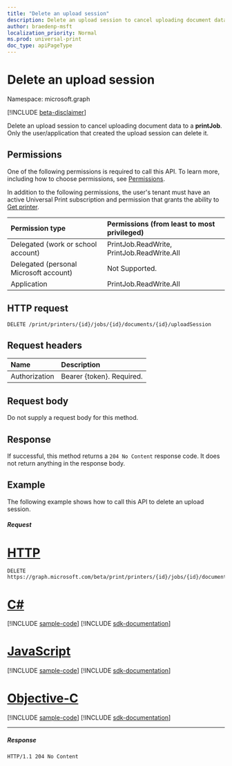 ```yaml
---
title: "Delete an upload session"
description: Delete an upload session to cancel uploading document data to a print job.
author: braedenp-msft
localization_priority: Normal
ms.prod: universal-print
doc_type: apiPageType
---
```


# Delete an upload session

Namespace: microsoft.graph

[!INCLUDE [beta-disclaimer](../../includes/beta-disclaimer.md)]

Delete an upload session to cancel uploading document data to a **printJob**. Only the user/application that created the upload session can delete it.

## Permissions
One of the following permissions is required to call this API. To learn more, including how to choose permissions, see [Permissions](/graph/permissions-reference).

In addition to the following permissions, the user's tenant must have an active Universal Print subscription and permission that grants the ability to [Get printer](printer-get.md).

|Permission type | Permissions (from least to most privileged) |
|:---------------|:--------------------------------------------|
|Delegated (work or school account)| PrintJob.ReadWrite, PrintJob.ReadWrite.All |
|Delegated (personal Microsoft account)|Not Supported.|
|Application|PrintJob.ReadWrite.All|

## HTTP request
<!-- { "blockType": "ignored" } -->
```http
DELETE /print/printers/{id}/jobs/{id}/documents/{id}/uploadSession
```

## Request headers
| Name          | Description   |
|:--------------|:--------------|
| Authorization | Bearer {token}. Required. |

## Request body
Do not supply a request body for this method.

## Response
If successful, this method returns a `204 No Content` response code. It does not return anything in the response body.

## Example
The following example shows how to call this API to delete an upload session.
##### Request

# [HTTP](#tab/http)
<!-- {
  "blockType": "request",
  "name": "printdocument-put-uploadsession"
}-->
```http
DELETE https://graph.microsoft.com/beta/print/printers/{id}/jobs/{id}/documents/{id}/uploadSession
```
# [C#](#tab/csharp)
[!INCLUDE [sample-code](../includes/snippets/csharp/printdocument-uploaddata-csharp-snippets.md)]
[!INCLUDE [sdk-documentation](../includes/snippets/snippets-sdk-documentation-link.md)]

# [JavaScript](#tab/javascript)
[!INCLUDE [sample-code](../includes/snippets/javascript/printdocument-uploaddata-javascript-snippets.md)]
[!INCLUDE [sdk-documentation](../includes/snippets/snippets-sdk-documentation-link.md)]

# [Objective-C](#tab/objc)
[!INCLUDE [sample-code](../includes/snippets/objc/printdocument-uploaddata-objc-snippets.md)]
[!INCLUDE [sdk-documentation](../includes/snippets/snippets-sdk-documentation-link.md)]

---

##### Response

<!-- {
  "blockType": "response",
  "truncated": true
} -->
```http
HTTP/1.1 204 No Content
```
